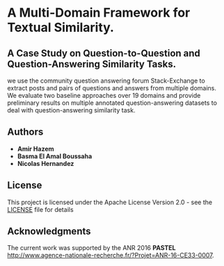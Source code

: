 # A Multi-Domain Framework for Textual Similarity.

## A Case Study on Question-to-Question and Question-Answering Similarity Tasks.

we use the community question answering forum Stack-Exchange to extract posts and pairs of questions and answers from multiple domains.  We evaluate two baseline approaches over 19 domains and provide preliminary results on multiple annotated question-answering datasets to deal with question-answering similarity task.


## Authors

* **Amir Hazem** 
* **Basma El Amal Boussaha**
* **Nicolas Hernandez**

## License

This project is licensed under the Apache License Version 2.0 - see the [LICENSE](LICENSE) file for details

## Acknowledgments
The current work was supported by  the ANR 2016 **PASTEL** http://www.agence-nationale-recherche.fr/?Projet=ANR-16-CE33-0007.

